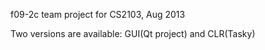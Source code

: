 f09-2c team project for CS2103, Aug 2013

Two versions are available: GUI(Qt project) and CLR(Tasky)
